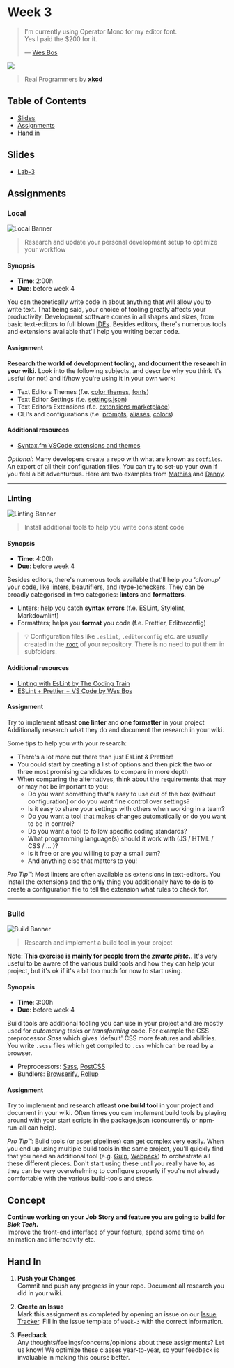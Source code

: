 # Week 3

> I'm currently using Operator Mono for my editor font.  
> Yes I paid the $200 for it.  
>
> — [Wes Bos](https://wesbos.com/uses)

[![](https://imgs.xkcd.com/comics/real_programmers.png)](https://xkcd.com/378/)

> Real Programmers by [**xkcd**](https://xkcd.com)

## Table of Contents

* [Slides](#slides)
* [Assignments](#assignments)
* [Hand in](#hand-in)

## Slides

* [Lab-3][lab3]

## Assignments

### Local

![Local Banner](assets/banners/banner-local.jpg)

> Research and update your personal development setup to optimize your workflow

#### Synopsis

- **Time**: 2:00h
- **Due**: before week 4

You can theoretically write code in about anything that will allow you to write
text. That being said, your choice of tooling greatly affects your productivity.
Development software comes in all shapes and sizes, from basic text-editors to
full blown [IDEs](https://www.codecademy.com/articles/what-is-an-ide). Besides
editors, there's numerous tools and extensions available that'll help you writing better code.

#### Assignment

**Research the world of development tooling, and document the research in your
wiki.** Look into the following subjects, and describe why you think it's useful
(or not) and if/how you're using it in your own work:

- Text Editors Themes (f.e. [color themes][color], [fonts](fonts))
- Text Editor Settings (f.e. [settings.json][settings])
- Text Editors Extensions (f.e. [extensions marketplace][extensions])
- CLI's and configurations (f.e. [prompts][prompt], [aliases][alias], [colors][])

#### Additional resources

* [Syntax.fm VSCode extensions and themes](https://syntax.fm/show/161/hasty-treat-vscode-extensions-and-themes)

_Optional_: Many developers create a repo with what are known as `dotfiles`. An export of all their configuration files. You can try to set-up your own if you feel a bit adventurous. Here are two examples from [Mathias][mathias] and [Danny][danny].

---

### Linting

![Linting Banner](assets/banners/banner-linting.jpg)

> Install additional tools to help you write consistent code

#### Synopsis

- **Time**: 4:00h
- **Due**: before week 4

Besides editors, there's numerous tools available that'll help you _'cleanup'_ your code, like linters, beautifiers, and (type-)checkers. They can be broadly categorised  in two categories: **linters** and **formatters**. 

* Linters; help you catch **syntax errors** (f.e. ESLint, Stylelint, Markdownlint)
* Formatters; helps you **format** you code (f.e. Prettier, Editorconfig)

> 💡 Configuration files like `.eslint`, `.editorconfig` etc. are usually created in the [`root`](https://en.wikipedia.org/wiki/Root_directory) of your repository. There is no need to put them in subfolders.

#### Additional resources

* [Linting with EsLint by The Coding Train](https://www.youtube.com/watch?v=clzTwZgMlqE)
* [ESLint + Prettier + VS Code by Wes Bos](https://www.youtube.com/watch?v=lHAeK8t94as)

#### Assignment

Try to implement atleast **one linter** and **one formatter** in your project Additionally research what they do and document the research in your wiki. 

Some tips to help you with your research:
* There's a lot more out there than just EsLint & Prettier!
* You could start by creating a list of options and then pick the two or three most promising candidates to compare in more depth
* When comparing the alternatives, think about the requirements that may or may not be important to you:
     * Do you want something that's easy to use out of the box (without configuration) or do you want fine control over settings?
     * Is it easy to share your settings with others when working in a team?
     * Do you want a tool that makes changes automatically or do you want to be in control?
     * Do you want a tool to follow specific coding standards?
     * What programming language(s) should it work with (JS / HTML / CSS / ... )?
     * Is it free or are you willing to pay a small sum?
     * And anything else that matters to you!

_Pro Tip™_: Most linters are often available as extensions in text-editors. You install the extensions and the only thing you additionally have to do is to create a configuration file to tell the extension what rules to check for.

---

### Build

![Build Banner](assets/banners/banner-build.jpg)

> Research and implement a build tool in your project

Note: **This exercise is mainly for people from the _zwarte piste_.**. It's very useful to be aware of the various build tools and how they can help your project, but it's ok if it's a bit too much for now to start using.

#### Synopsis

- **Time**: 3:00h
- **Due**: before week 4

Build tools are additional tooling you can use in your project and are mostly used for _automating_ tasks or _transforming_ code. For example the CSS preprocessor _Sass_ which gives 'default' CSS more features and abilities. You write `.scss` files which get compiled to `.css` which can be read by a browser.

* Preprocessors: [Sass][sass], [PostCSS][postcss]
* Bundlers: [Browserify][browserify], [Rollup][rollup]

#### Assignment

Try to implement and research atleast **one build tool** in your project and  document in your wiki. Often times you can implement build tools by playing around with your start scripts in the package.json (concurrently or npm-run-all can help). 

_Pro Tip™_: Build tools (or asset pipelines) can get complex very easily. When you end up using multiple build tools in the same project, you'll quickly find that you need an additional tool (e.g. [Gulp][gulp], [Webpack][webpack]) to orchestrate all these different pieces. Don't start using these until you really have to, as they can be very overwhelming to configure properly if you're not already comfortable with the various build-tools and steps.

## Concept

**Continue working on your Job Story and feature you are going to build for _Blok Tech_.**  
Improve the front-end interface of your feature, spend some time on animation and interactivity etc.

## Hand In

1. **Push your Changes**  
   Commit and push any progress in your repo. Document all research you did in
   your wiki.

2. **Create an Issue**  
   Mark this assignment as completed by opening an issue on our
   [Issue Tracker](https://github.com/cmda-bt/pt-course-21-22/issues/new/choose).
   Fill in the issue template of `week-3` with the correct information.

3. **Feedback**  
   Any thoughts/feelings/concerns/opinions about these assignments? Let us know!
   We optimize these classes year-to-year, so your feedback is invaluable in
   making this course better.

[color]: https://code.visualstudio.com/docs/getstarted/themes
[fonts]: https://coding-fonts.css-tricks.com
[settings]: https://code.visualstudio.com/docs/getstarted/settings
[extensions]: https://marketplace.visualstudio.com
[prompt]: https://github.com/denysdovhan/spaceship-prompt
[alias]: http://zsh.sourceforge.net/Intro/intro_8.html
[colors]: https://osxdaily.com/2013/02/05/improve-terminal-appearance-mac-os-x/
[mathias]: https://github.com/mathiasbynens/dotfiles
[danny]: https://github.com/dandevri/dotfil.es
[webpack]: https://webpack.js.org/guides/getting-started/
[gulp]: https://gulpjs.com
[sass]: https://sass-lang.com
[postcss]: https://postcss.org
[browserify]: http://browserify.org
[rollup]: https://www.rollupjs.org/guide/en/
[lab3]: /slides/pt_20-21_lab-3.pdf
